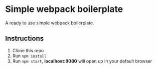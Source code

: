 # Simple webpack boilerplate

A ready to use simple webpack boilerplate.

## Instructions

1.  Clone this repo
2.  Run `npm install`
3.  Run `npm start`, **localhost:8080** will open up in your default browser
